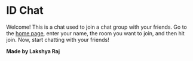# ID Chat

Welcome! This is a chat used to join a chat group with your friends. Go to the [home page](https://id-chat.glitch.me/), enter your name, the room you want to join, and then hit join. Now, start chatting with your friends!

**Made by Lakshya Raj**